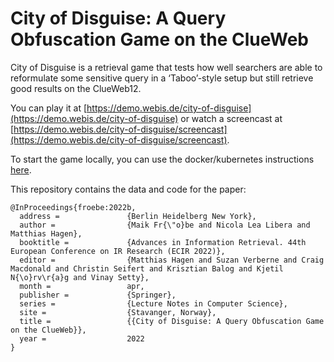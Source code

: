 # City of Disguise: A Query Obfuscation Game on the ClueWeb

City of Disguise is a retrieval game that tests how well searchers are able to reformulate some sensitive query in a ‘Taboo’-style setup but still retrieve good results on the ClueWeb12.

You can play it at [https://demo.webis.de/city-of-disguise](https://demo.webis.de/city-of-disguise) or watch a screencast at [https://demo.webis.de/city-of-disguise/screencast](https://demo.webis.de/city-of-disguise/screencast).

To start the game locally, you can use the docker/kubernetes instructions [here](src/prototypes/game/running_prototype/app/README.md).

This repository contains the data and code for the paper:

    @InProceedings{froebe:2022b,
      address =               {Berlin Heidelberg New York},
      author =                {Maik Fr{\"o}be and Nicola Lea Libera and Matthias Hagen},
      booktitle =             {Advances in Information Retrieval. 44th European Conference on IR Research (ECIR 2022)},
      editor =                {Matthias Hagen and Suzan Verberne and Craig Macdonald and Christin Seifert and Krisztian Balog and Kjetil N{\o}rv\r{a}g and Vinay Setty},
      month =                 apr,
      publisher =             {Springer},
      series =                {Lecture Notes in Computer Science},
      site =                  {Stavanger, Norway},
      title =                 {{City of Disguise: A Query Obfuscation Game on the ClueWeb}},
      year =                  2022
    }

